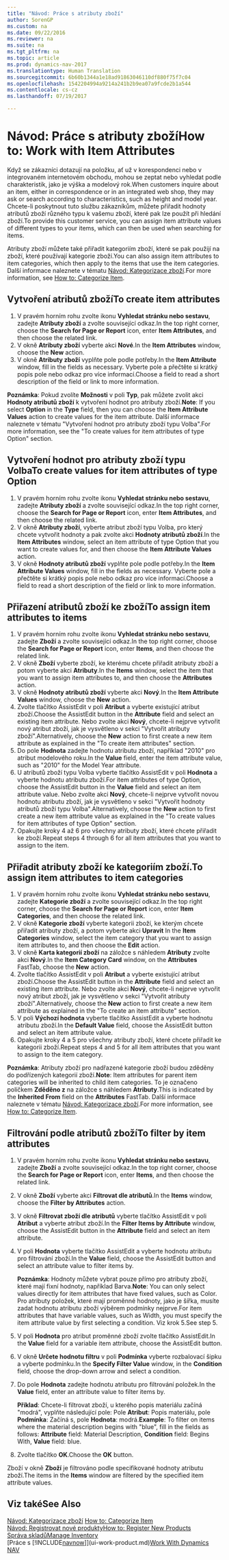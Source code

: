 ```yaml
---
title: "Návod: Práce s atributy zboží"
author: SorenGP
ms.custom: na
ms.date: 09/22/2016
ms.reviewer: na
ms.suite: na
ms.tgt_pltfrm: na
ms.topic: article
ms.prod: dynamics-nav-2017
ms.translationtype: Human Translation
ms.sourcegitcommit: 6b60b1344a1e18ad91863046110df880f75f7c04
ms.openlocfilehash: 1542204994a9214a241b2b9ea07a9fcde2b1a544
ms.contentlocale: cs-cz
ms.lasthandoff: 07/19/2017

---
```


# <a name="how-to-work-with-item-attributes"></a><span data-ttu-id="f9720-102">Návod: Práce s atributy zboží</span><span class="sxs-lookup"><span data-stu-id="f9720-102">How to: Work with Item Attributes</span></span>
<span data-ttu-id="f9720-103">Když se zákazníci dotazují na položku, ať už v korespondenci nebo v integrovaném internetovém obchodu, mohou se zeptat nebo vyhledat podle charakteristik, jako je výška a modelový rok.</span><span class="sxs-lookup"><span data-stu-id="f9720-103">When customers inquire about an item, either in correspondence or in an integrated web shop, they may ask or search according to characteristics, such as height and model year.</span></span> <span data-ttu-id="f9720-104">Chcete-li poskytnout tuto službu zákazníkům, můžete přiřadit hodnoty atributů zboží různého typu k vašemu zboží, které pak lze použít při hledání zboží.</span><span class="sxs-lookup"><span data-stu-id="f9720-104">To provide this customer service, you can assign item attribute values of different types to your items, which can then be used when searching for items.</span></span>

<span data-ttu-id="f9720-105">Atributy zboží můžete také přiřadit kategoriím zboží, které se pak použijí na zboží, které používají kategorie zboží.</span><span class="sxs-lookup"><span data-stu-id="f9720-105">You can also assign item attributes to item categories, which then apply to the items that use the item categories.</span></span> <span data-ttu-id="f9720-106">Další informace naleznete v tématu [Návod: Kategorizace zboží](inventory-how-categorize-items.md).</span><span class="sxs-lookup"><span data-stu-id="f9720-106">For more information, see [How to: Categorize Item](inventory-how-categorize-items.md).</span></span>

## <a name="to-create-item-attributes"></a><span data-ttu-id="f9720-107">Vytvoření atributů zboží</span><span class="sxs-lookup"><span data-stu-id="f9720-107">To create item attributes</span></span>
1. <span data-ttu-id="f9720-108">V pravém horním rohu zvolte ikonu **Vyhledat stránku nebo sestavu**, zadejte **Atributy zboží** a zvolte související odkaz.</span><span class="sxs-lookup"><span data-stu-id="f9720-108">In the top right corner, choose the **Search for Page or Report** icon, enter **Item Attributes**, and then choose the related link.</span></span>
2. <span data-ttu-id="f9720-109">V okně **Atributy zboží** vyberte akci **Nové**.</span><span class="sxs-lookup"><span data-stu-id="f9720-109">In the **Item Attributes** window, choose the **New** action.</span></span>
3. <span data-ttu-id="f9720-110">V okně **Atributy zboží** vyplňte pole podle potřeby.</span><span class="sxs-lookup"><span data-stu-id="f9720-110">In the **Item Attribute** window, fill in the fields as necessary.</span></span> <span data-ttu-id="f9720-111">Vyberte pole a přečtěte si krátký popis pole nebo odkaz pro více informací.</span><span class="sxs-lookup"><span data-stu-id="f9720-111">Choose a field to read a short description of the field or link to more information.</span></span>

<span data-ttu-id="f9720-112">**Poznámka**: Pokud zvolíte **Možnosti** v poli **Typ**, pak můžete zvolit akci **Hodnoty atributů zboží** k vytvoření hodnot pro atributy zboží.</span><span class="sxs-lookup"><span data-stu-id="f9720-112">**Note**: If you select **Option** in the **Type** field, then you can choose the **Item Attribute Values** action to create values for the item attribute.</span></span> <span data-ttu-id="f9720-113">Další informace naleznete v tématu "Vytvoření hodnot pro atributy zboží typu Volba".</span><span class="sxs-lookup"><span data-stu-id="f9720-113">For more information, see the "To create values for item attributes of type Option" section.</span></span>  

## <a name="to-create-values-for-item-attributes-of-type-option"></a><span data-ttu-id="f9720-114">Vytvoření hodnot pro atributy zboží typu Volba</span><span class="sxs-lookup"><span data-stu-id="f9720-114">To create values for item attributes of type Option</span></span>
1. <span data-ttu-id="f9720-115">V pravém horním rohu zvolte ikonu **Vyhledat stránku nebo sestavu**, zadejte **Atributy zboží** a zvolte související odkaz.</span><span class="sxs-lookup"><span data-stu-id="f9720-115">In the top right corner, choose the **Search for Page or Report** icon, enter **Item Attributes**, and then choose the related link.</span></span>
2. <span data-ttu-id="f9720-116">V okně **Atributy zboží**, vyberte atribut zboží typu Volba, pro který chcete vytvořit hodnoty a pak zvolte akci **Hodnoty atributů zboží**.</span><span class="sxs-lookup"><span data-stu-id="f9720-116">In the **Item Attributes** window, select an item attribute of type Option that you want to create values for, and then choose the **Item Attribute Values** action.</span></span>
3. <span data-ttu-id="f9720-117">V okně **Hodnoty atributů zboží** vyplňte pole podle potřeby.</span><span class="sxs-lookup"><span data-stu-id="f9720-117">In the **Item Attribute Values** window, fill in the fields as necessary.</span></span> <span data-ttu-id="f9720-118">Vyberte pole a přečtěte si krátký popis pole nebo odkaz pro více informací.</span><span class="sxs-lookup"><span data-stu-id="f9720-118">Choose a field to read a short description of the field or link to more information.</span></span>

## <a name="to-assign-item-attributes-to-items"></a><span data-ttu-id="f9720-119">Přiřazení atributů zboží ke zboží</span><span class="sxs-lookup"><span data-stu-id="f9720-119">To assign item attributes to items</span></span>
1. <span data-ttu-id="f9720-120">V pravém horním rohu zvolte ikonu **Vyhledat stránku nebo sestavu**, zadejte **Zboží** a zvolte související odkaz.</span><span class="sxs-lookup"><span data-stu-id="f9720-120">In the top right corner, choose the **Search for Page or Report** icon, enter **Items**, and then choose the related link.</span></span>
2. <span data-ttu-id="f9720-121">V okně **Zboží** vyberte zboží, ke kterému chcete přiřadit atributy zboží a potom vyberte akci **Atributy**.</span><span class="sxs-lookup"><span data-stu-id="f9720-121">In the **Items** window, select the item that you want to assign item attributes to, and then choose the **Attributes** action.</span></span>
3. <span data-ttu-id="f9720-122">V okně **Hodnoty atributů zboží** vyberte akci **Nový**.</span><span class="sxs-lookup"><span data-stu-id="f9720-122">In the **Item Attribute Values** window, choose the **New** action.</span></span>
4. <span data-ttu-id="f9720-123">Zvolte tlačítko AssistEdit v poli **Atribut** a vyberte existující atribut zboží.</span><span class="sxs-lookup"><span data-stu-id="f9720-123">Choose the AssistEdit button in the **Attribute** field and select an existing item attribute.</span></span> <span data-ttu-id="f9720-124">Nebo zvolte akci **Nový**, chcete-li nejprve vytvořit nový atribut zboží, jak je vysvětleno v sekci "Vytvořit atributy zboží".</span><span class="sxs-lookup"><span data-stu-id="f9720-124">Alternatively, choose the **New** action to first create a new item attribute as explained in the "To create item attributes" section.</span></span>
5. <span data-ttu-id="f9720-125">Do pole **Hodnota** zadejte hodnotu atributu zboží, například "2010" pro atribut modelového roku.</span><span class="sxs-lookup"><span data-stu-id="f9720-125">In the **Value** field, enter the item attribute value, such as "2010" for the Model Year attribute.</span></span>
6. <span data-ttu-id="f9720-126">U atributů zboží typu Volba vyberte tlačítko AssistEdit v poli **Hodnota** a vyberte hodnotu atributu zboží.</span><span class="sxs-lookup"><span data-stu-id="f9720-126">For item attributes of type Option, choose the AssistEdit button in the **Value** field and select an item attribute value.</span></span> <span data-ttu-id="f9720-127">Nebo zvolte akci **Nový**, chcete-li nejprve vytvořit novou hodnotu atributu zboží, jak je vysvětleno v sekci "Vytvořit hodnoty atributů zboží typu Volba".</span><span class="sxs-lookup"><span data-stu-id="f9720-127">Alternatively, choose the **New** action to first create a new item attribute value as explained in the "To create values for item attributes of type Option" section.</span></span>
7. <span data-ttu-id="f9720-128">Opakujte kroky 4 až 6 pro všechny atributy zboží, které chcete přiřadit ke zboží.</span><span class="sxs-lookup"><span data-stu-id="f9720-128">Repeat steps 4 through 6 for all item attributes that you want to assign to the item.</span></span>

## <a name="to-assign-item-attributes-to-item-categories"></a><span data-ttu-id="f9720-129">Přiřadit atributy zboží ke kategoriím zboží.</span><span class="sxs-lookup"><span data-stu-id="f9720-129">To assign item attributes to item categories</span></span>
1. <span data-ttu-id="f9720-130">V pravém horním rohu zvolte ikonu **Vyhledat stránku nebo sestavu**, zadejte **Kategorie zboží** a zvolte související odkaz.</span><span class="sxs-lookup"><span data-stu-id="f9720-130">In the top right corner, choose the **Search for Page or Report** icon, enter **Item Categories**, and then choose the related link.</span></span>
2. <span data-ttu-id="f9720-131">V okně **Kategorie zboží** vyberte kategorii zboží, ke kterým chcete přiřadit atributy zboží, a potom vyberte akci **Upravit** </span><span class="sxs-lookup"><span data-stu-id="f9720-131">In the **Item Categories** window, select the item category that you want to assign item attributes to, and then choose the **Edit** action.</span></span>
3. <span data-ttu-id="f9720-132">V okně **Karta kategorií zboží** na záložce s náhledem **Atributy** zvolte akci **Nový**.</span><span class="sxs-lookup"><span data-stu-id="f9720-132">In the **Item Category Card** window, on the **Attributes** FastTab, choose the **New** action.</span></span>
4. <span data-ttu-id="f9720-133">Zvolte tlačítko AssistEdit v poli **Atribut** a vyberte existující atribut zboží.</span><span class="sxs-lookup"><span data-stu-id="f9720-133">Choose the AssistEdit button in the **Attribute** field and select an existing item attribute.</span></span> <span data-ttu-id="f9720-134">Nebo zvolte akci **Nový**, chcete-li nejprve vytvořit nový atribut zboží, jak je vysvětleno v sekci "Vytvořit atributy zboží".</span><span class="sxs-lookup"><span data-stu-id="f9720-134">Alternatively, choose the **New** action to first create a new item attribute as explained in the "To create an item attribute" section.</span></span>
5. <span data-ttu-id="f9720-135">V poli **Výchozí hodnota** vyberte tlačítko AssistEdit a vyberte hodnotu atributu zboží.</span><span class="sxs-lookup"><span data-stu-id="f9720-135">In the **Default Value** field, choose the AssistEdit button and select an item attribute value.</span></span>
6. <span data-ttu-id="f9720-136">Opakujte kroky 4 a 5 pro všechny atributy zboží, které chcete přiřadit ke kategorii zboží.</span><span class="sxs-lookup"><span data-stu-id="f9720-136">Repeat steps 4 and 5 for all item attributes that you want to assign to the item category.</span></span>

<span data-ttu-id="f9720-137">**Poznámka**: Atributy zboží pro nadřazené kategorie zboží budou zděděny do podřízených kategorií zboží.</span><span class="sxs-lookup"><span data-stu-id="f9720-137">**Note**: Item attributes for parent item categories will be inherited to child item categories.</span></span> <span data-ttu-id="f9720-138">To je označeno políčkem **Zděděno z** na záložce s náhledem **Atributy**.</span><span class="sxs-lookup"><span data-stu-id="f9720-138">This is indicated by the **Inherited From** field on the **Attributes** FastTab.</span></span> <span data-ttu-id="f9720-139">Další informace naleznete v tématu [Návod: Kategorizace zboží](inventory-how-categorize-items.md).</span><span class="sxs-lookup"><span data-stu-id="f9720-139">For more information, see [How to: Categorize Item](inventory-how-categorize-items.md).</span></span>

## <a name="to-filter-by-item-attributes"></a><span data-ttu-id="f9720-140">Filtrování podle atributů zboží</span><span class="sxs-lookup"><span data-stu-id="f9720-140">To filter by item attributes</span></span>
1. <span data-ttu-id="f9720-141">V pravém horním rohu zvolte ikonu **Vyhledat stránku nebo sestavu**, zadejte **Zboží** a zvolte související odkaz.</span><span class="sxs-lookup"><span data-stu-id="f9720-141">In the top right corner, choose the **Search for Page or Report** icon, enter **Items**, and then choose the related link.</span></span>
2. <span data-ttu-id="f9720-142">V okně **Zboží** vyberte akci **Filtrovat dle atributů**.</span><span class="sxs-lookup"><span data-stu-id="f9720-142">In the **Items** window, choose the **Filter by Attributes** action.</span></span>
3. <span data-ttu-id="f9720-143">V okně **Filtrovat zboží dle atributů** vyberte tlačítko AssistEdit v poli **Atribut** a vyberte atribut zboží.</span><span class="sxs-lookup"><span data-stu-id="f9720-143">In the **Filter Items by Attribute** window, choose the AssistEdit button in the **Attribute** field and select an item attribute.</span></span>
4. <span data-ttu-id="f9720-144">V poli **Hodnota** vyberte tlačítko AssistEdit a vyberte hodnotu atributu pro filtrování zboží.</span><span class="sxs-lookup"><span data-stu-id="f9720-144">In the **Value** field, choose the AssistEdit button and select an attribute value to filter items by.</span></span>

    <span data-ttu-id="f9720-145">**Poznámka**: Hodnoty můžete vybrat pouze přímo pro atributy zboží, které mají fixní hodnoty, například Barva.</span><span class="sxs-lookup"><span data-stu-id="f9720-145">**Note**: You can only select values directly for item attributes that have fixed values, such as Color.</span></span> <span data-ttu-id="f9720-146">Pro atributy položek, které mají proměnné hodnoty, jako je šířka, musíte zadat hodnotu atributu zboží výběrem podmínky nejprve.</span><span class="sxs-lookup"><span data-stu-id="f9720-146">For item attributes that have variable values, such as Width, you must specify the item attribute value by first selecting a condition.</span></span> <span data-ttu-id="f9720-147">Viz krok 5.</span><span class="sxs-lookup"><span data-stu-id="f9720-147">See step 5.</span></span>
5. <span data-ttu-id="f9720-148">V poli **Hodnota** pro atribut proměnné zboží zvolte tlačítko AssistEdit.</span><span class="sxs-lookup"><span data-stu-id="f9720-148">In the **Value** field for a variable item attribute, choose the AssistEdit button.</span></span>
6. <span data-ttu-id="f9720-149">V okně **Určete hodnotu filtru** v poli **Podmínka** vyberte rozbalovací šipku a vyberte podmínku.</span><span class="sxs-lookup"><span data-stu-id="f9720-149">In the **Specify Filter Value** window, in the **Condition** field, choose the drop-down arrow and select a condition.</span></span>
7. <span data-ttu-id="f9720-150">Do pole **Hodnota** zadejte hodnotu atributu pro filtrování položek.</span><span class="sxs-lookup"><span data-stu-id="f9720-150">In the **Value** field, enter an attribute value to filter items by.</span></span>

    <span data-ttu-id="f9720-151">**Příklad**: Chcete-li filtrovat zboží, u kterého popis materiálu začíná "modrá", vyplňte následující pole: Pole **Atribut**: Popis materiálu, pole **Podmínka**: Začíná s, pole **Hodnota**: modrá.</span><span class="sxs-lookup"><span data-stu-id="f9720-151">**Example**: To filter on items where the material description begins with "blue", fill in the fields as follows: **Attribute** field: Material Description, **Condition** field: Begins With, **Value** field: blue.</span></span>
8. <span data-ttu-id="f9720-152">Zvolte tlačítko **OK**.</span><span class="sxs-lookup"><span data-stu-id="f9720-152">Choose the **OK** button.</span></span>   

<span data-ttu-id="f9720-153">Zboží v okně **Zboží** je filtrováno podle specifikované hodnoty atributu zboží.</span><span class="sxs-lookup"><span data-stu-id="f9720-153">The items in the **Items** window are filtered by the specified item attribute values.</span></span>

## <a name="see-also"></a><span data-ttu-id="f9720-154">Viz také</span><span class="sxs-lookup"><span data-stu-id="f9720-154">See Also</span></span>
<span data-ttu-id="f9720-155">[Návod: Kategorizace zboží](inventory-how-categorize-items.md)  </span><span class="sxs-lookup"><span data-stu-id="f9720-155">[How to: Categorize Item](inventory-how-categorize-items.md)  </span></span>  
[<span data-ttu-id="f9720-156">Návod: Registrovat nové produkty</span><span class="sxs-lookup"><span data-stu-id="f9720-156">How to: Register New Products</span></span>](inventory-how-register-new-products.md)  
[<span data-ttu-id="f9720-157">Správa skladů</span><span class="sxs-lookup"><span data-stu-id="f9720-157">Manage Inventory</span></span>](inventory-manage-inventory.md)  
<span data-ttu-id="f9720-158">[Práce s [!INCLUDE[navnow](includes/navnow_md.md)]](ui-work-product.md)</span><span class="sxs-lookup"><span data-stu-id="f9720-158">[Work With Dynamics NAV](ui-work-product.md)</span></span>

